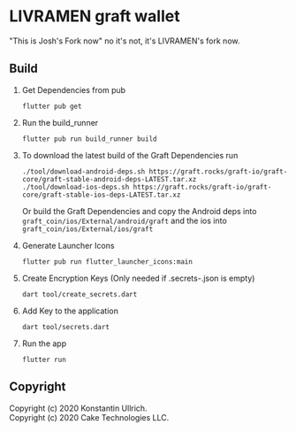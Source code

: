 # LIVRAMEN graft wallet

"This is Josh's Fork now" no it's not, it's LIVRAMEN's fork now.

## Build

1. Get Dependencies from pub
    ```shell script
    flutter pub get
    ```

2. Run the build_runner
    ```shell script
    flutter pub run build_runner build
    ```

3. To download the latest build of the Graft Dependencies run 
   ```
   ./tool/download-android-deps.sh https://graft.rocks/graft-io/graft-core/graft-stable-android-deps-LATEST.tar.xz
   ./tool/download-ios-deps.sh https://graft.rocks/graft-io/graft-core/graft-stable-ios-deps-LATEST.tar.xz
   ```
   Or build the Graft Dependencies and copy the Android deps into `graft_coin/ios/External/android/graft`
   and the ios into `graft_coin/ios/External/ios/graft`

4. Generate Launcher Icons
    ```shell script
    flutter pub run flutter_launcher_icons:main
    ```

5. Create Encryption Keys (Only needed if .secrets-<env>.json is empty)
    ```shell script
    dart tool/create_secrets.dart
    ```

6. Add Key to the application
    ```shell script
    dart tool/secrets.dart
    ```

7. Run the app
    ```shell script
    flutter run
    ```

## Copyright
Copyright (c) 2020 Konstantin Ullrich.\
Copyright (c) 2020 Cake Technologies LLC.
